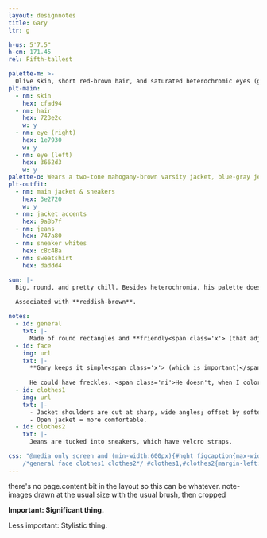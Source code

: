 ```yaml
---
layout: designnotes
title: Gary
ltr: g

h-us: 5'7.5"
h-cm: 171.45
rel: Fifth-tallest

palette-m: >-
  Olive skin, short red-brown hair, and saturated heterochromic eyes (green on the viewer's left, blue to the right). Hair is straight, short, and plain.
plt-main:
  - nm: skin
    hex: cfad94
  - nm: hair
    hex: 723e2c
    w: y
  - nm: eye (right)
    hex: 1e7930
    w: y
  - nm: eye (left)
    hex: 3662d3
    w: y
palette-o: Wears a two-tone mahogany-brown varsity jacket, blue-gray jeans, and sneakers that mostly match the jacket.
plt-outfit:
  - nm: main jacket & sneakers
    hex: 3e2720
    w: y
  - nm: jacket accents
    hex: 9a8b7f
  - nm: jeans
    hex: 747a80
  - nm: sneaker whites
    hex: c8c4Ba
  - nm: sweatshirt
    hex: daddd4

sum: |-
  Big, round, and pretty chill. Besides heterochromia, his palette doesn't stick out; his gregarious attitude is less subtle. Soft varsity jacket is sometimes buttoned up, sometimes open, whatever he feels like.
  
  Associated with **reddish-brown**.

notes:
  - id: general
    txt: |-
      Made of round rectangles and **friendly<span class='x'> (that adjective is key)</span>** circles. **<span class='x'>Important: </span>Not thin**; more fat than muscle, with a wide neck and double chin.
  - id: face
    img: url
    txt: |-
      **Gary keeps it simple<span class='x'> (which is important)</span>** <span class='ni'>and, as a stylistic touch, his eyes are basically just dots from any distance. When he looks around, the whole dots move; eyebrows help a lot to indicate direction.</span>
      
      He could have freckles. <span class='ni'>He doesn't, when I color him, because it would look weird with the (purely stylistic) lack of sclera.</span>
  - id: clothes1
    img: url
    txt: |-
      - Jacket shoulders are cut at sharp, wide angles; offset by softer fabric & Gary's body shape.
      - Open jacket = more comfortable.
  - id: clothes2
    txt: |-
      Jeans are tucked into sneakers, which have velcro straps.

css: "@media only screen and (min-width:600px){#hght figcaption{max-width:9em;} #main{width:1500px; padding-right:25px;} body{width:2335px;}
	/*general face clothes1 clothes2*/ #clothes1,#clothes2{margin-left:405px;} #face{margin-top:110px;} #clothes2{margin-top:410px;}}"
---
```

there's no page.content bit in the layout so this can be whatever. note-images drawn at the usual size with the usual brush, then cropped

**<span class='x'>Important: </span>Significant thing.**

<span class='ni'><span class='x'>Less important: </span>Stylistic thing.</span>